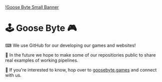 [!Goose Byte Small Banner](article.png?raw=true "Goose Byte")

# 🕹 Goose Byte 🎮

⌨ We use GitHub for our developing our games and websites!

🙌 In the future we hope to make some of our repositiories public to share real examples of working pipelines.

🔗 If you're interested to know, hop over to [goosebyte.games](https://www.goosebyte.games/) and connect with us.
